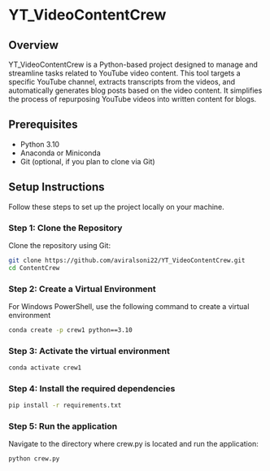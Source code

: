 # YT_VideoContentCrew

## Overview
YT_VideoContentCrew is a Python-based project designed to manage and streamline tasks related to YouTube video content. This tool targets a specific YouTube channel, extracts transcripts from the videos, and automatically generates blog posts based on the video content. It simplifies the process of repurposing YouTube videos into written content for blogs.

## Prerequisites
- Python 3.10
- Anaconda or Miniconda
- Git (optional, if you plan to clone via Git)

## Setup Instructions

Follow these steps to set up the project locally on your machine.

### Step 1: Clone the Repository

Clone the repository using Git:

```bash
git clone https://github.com/aviralsoni22/YT_VideoContentCrew.git
cd ContentCrew
```

### Step 2: Create a Virtual Environment
For Windows PowerShell, use the following command to create a virtual environment
```bash
conda create -p crew1 python==3.10
```

### Step 3: Activate the virtual environment
```bash
conda activate crew1
```

### Step 4: Install the required dependencies
```bash
pip install -r requirements.txt
```
### Step 5: Run the application
Navigate to the directory where crew.py is located and run the application:

```bash
python crew.py
```

